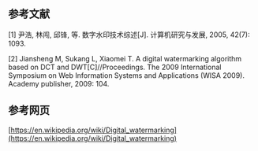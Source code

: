 ## 参考文献

[1] 尹浩, 林闯, 邱锋, 等. 数字水印技术综述[J]. 计算机研究与发展, 2005, 42(7): 1093.

[2] Jiansheng M, Sukang L, Xiaomei T. A digital watermarking algorithm based on DCT and DWT[C]//Proceedings. The 2009 International Symposium on Web Information Systems and Applications (WISA 2009). Academy publisher, 2009: 104.
## 参考网页

[https://en.wikipedia.org/wiki/Digital_watermarking](https://en.wikipedia.org/wiki/Digital_watermarking)